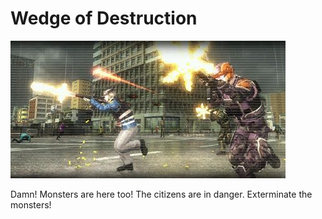 # Wedge of Destruction

![Wedge of Destruction](../images/missions_thumbnails/M013.jpg)

Damn! Monsters are here too!
The citizens are in danger.
Exterminate the monsters!
